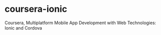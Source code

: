 # coursera-ionic
Coursera, Multiplatform Mobile App Development with Web Technologies: Ionic and Cordova
